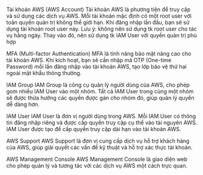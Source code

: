 Tài khoản AWS (AWS Account)
    Tài khoản AWS là phương tiện để truy cập và sử dụng các dịch vụ AWS. 
    Mỗi tài khoản mặc định có một root user với toàn quyền quản trị không thể giới hạn. Khi đăng nhập lần đầu, bạn sẽ sử dụng tài khoản 
    root user này.
        Lưu ý: không nên sử dụng tk root user cho tác vụ hằng ngày. Thay vào đó, nên sử dụng tk IAM User với quyền quản trị phù hợp 


MFA (Multi-factor Authentication)
    MFA là tính năng bảo mật nâng cao cho tài khoản AWS. Khi kích hoạt, bạn sẽ cần nhập mã OTP (One-time Password) mỗi lần đăng nhập vào tài khoản AWS, tạo lớp bảo vệ thứ hai ngoài mật khẩu thông thường.     


IAM Group
    IAM Group là công cụ quản lý người dùng của AWS, cho phép gom nhiều IAM User vào một nhóm. Tất cả IAM User trong cùng một nhóm sẽ được thừa hưởng các quyền được gán cho nhóm đó, giúp quản lý quyền dễ dàng hơn.       


IAM User
    IAM User là đơn vị người dùng trong AWS. Mỗi IAM User có thông tin đăng nhập riêng và được cấp quyền truy cập cụ thể vào tài nguyên AWS. IAM User được tạo để cấp quyền truy cập dài hạn vào tài khoản AWS.


AWS Support
    AWS Support là đơn vị cung cấp dịch vụ hỗ trợ khách hàng của AWS, giúp giải quyết các vấn đề kỹ thuật và hỗ trợ xác thực tài khoản.   


AWS Management Console
    AWS Management Console là giao diện web cho phép quản lý và tương tác với các dịch vụ AWS một cách trực quan.     